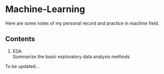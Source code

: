 # Machine-Learning
Here are some notes of my personal record and practice in machine field.

## Contents
1. EDA  
  Summarize the basic exploratory data analysis methods  
   
To be updated...
